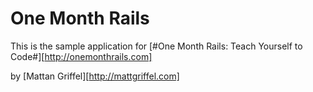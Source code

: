  # One Month Rails

 This is the sample application for
 [#One Month Rails: Teach Yourself to Code#][http://onemonthrails.com]

 by [Mattan Griffel][http://mattgriffel.com]
 